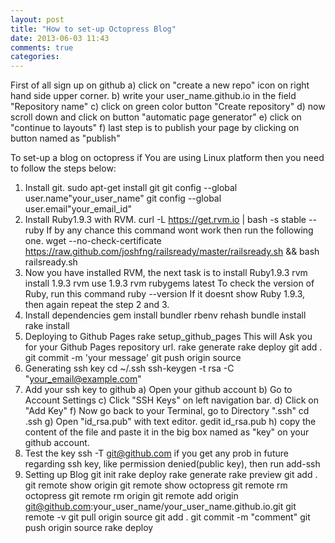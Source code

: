 ```yaml
---
layout: post
title: "How to set-up Octopress Blog"
date: 2013-06-03 11:43
comments: true
categories: 
---
```

First of all sign up on github
a) click on "create a new repo" icon on right hand side upper corner.
b) write your user_name.github.io in the field "Repository name"
c) click on green color button "Create repository"
d) now scroll down and click on button "automatic page generator"
e) click on "continue to layouts"
f) last step is to publish your page by clicking on button named as "publish"

To set-up a blog on octopress if You are using Linux platform then you need to follow the steps below:

1. Install git.
	sudo apt-get install git
	git config --global user.name"your_user_name"
	git config --global user.email"your_email_id"
2. Install Ruby1.9.3 with RVM.
	curl -L https://get.rvm.io | bash -s stable --ruby
If by any chance this command wont work then run the following one.
	wget --no-check-certificate https://raw.github.com/joshfng/railsready/master/railsready.sh && bash railsready.sh
3. Now you have installed RVM, the next task is to install Ruby1.9.3
	rvm install 1.9.3
	rvm use 1.9.3
	rvm rubygems latest
To check the version of Ruby, run this command
	ruby --version
If it doesnt show Ruby 1.9.3, then again repeat the step 2 and 3.
4. Install dependencies
	gem install bundler
	rbenv rehash
	bundle install
	rake install
5. Deploying to Github Pages
	rake setup_github_pages
This will Ask you for your Github Pages repository url.
	rake generate
	rake deploy
	git add .
	git commit -m 'your message'
	git push origin source
6. Generating ssh key
	cd ~/.ssh
	ssh-keygen -t rsa -C "your_email@example.com"
7. Add your ssh key to github
	a) Open your github account
	b) Go to Account Settings
	c) Click "SSH Keys" on left navigation bar.
	d) Click on "Add Key"
	f) Now go back to your Terminal, go to Directory ".ssh"
		cd .ssh
	g) Open "id_rsa.pub" with text editor.
		gedit id_rsa.pub
	h) copy the content of the file and paste it in the big box named as "key" on your github account.
8. Test the key
	ssh -T git@github.com
if you get any prob in future regarding ssh key, like permission denied(public key), then run
	add-ssh
9. Setting up Blog
	git init
	rake deploy
	rake generate
	rake preview
	git add .
	git remote show origin
	git remote show octopress
	git remote rm octopress
	git remote rm origin
	git remote add origin git@github.com:your_user_name/your_user_name.github.io.git
	git remote -v
	git pull origin source
	git add .
	git commit -m "comment"
	git push origin source
	rake deploy
	





